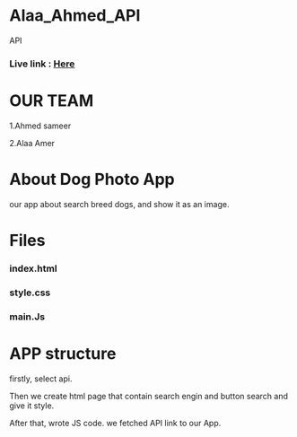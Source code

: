 # Alaa_Ahmed_API
API

### Live link : [Here](https://alaa521.github.io/GSG-Fundamentals/DOG_API/)

# OUR TEAM 
1.Ahmed sameer

2.Alaa Amer 

# About Dog Photo App
 our app about search breed dogs, and show it as an image.
 
# Files
### index.html

### style.css

### main.Js


# APP structure
firstly, select api. 

Then we create html page that contain search engin and button search and give it style.

After that, wrote JS code. we fetched API link to our App.
